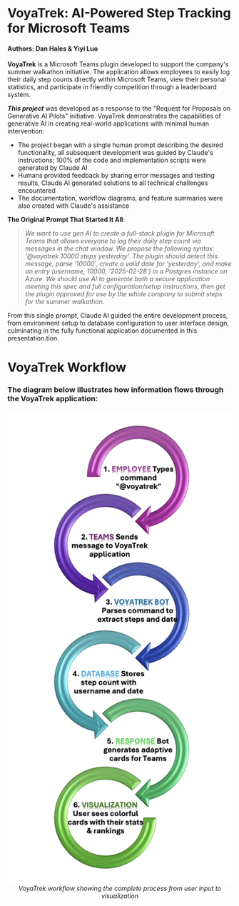 # VoyaTrek: AI-Powered Step Tracking for Microsoft Teams
#### Authors: Dan Hales & Yiyi Luo
**VoyaTrek** is a Microsoft Teams plugin developed to support the company's summer walkathon initiative. The application allows employees to easily log their daily step counts directly within Microsoft Teams, view their personal statistics, and participate in friendly competition through a leaderboard system.

***This project*** was developed as a response to the "Request for Proposals on Generative AI Pilots" initiative. VoyaTrek demonstrates the capabilities of generative AI in creating real-world applications with minimal human intervention:

- The project began with a single human prompt describing the desired functionality, all subsequent development was guided by Claude's instructions; 100% of the code and implementation scripts were generated by Claude AI
- Humans provided feedback by sharing error messages and testing results, Claude AI generated solutions to all technical challenges encountered
- The documentation, workflow diagrams, and feature summaries were also created with Claude's assistance

**The Original Prompt That Started It All**:

> *We want to use gen AI to create a full-stack plugin for Microsoft Teams that allows everyone to log their daily step count via messages in the chat window. We propose the following syntax: '@voyatrek 10000 steps yesterday'. The plugin should detect this message, parse '10000', create a valid date for 'yesterday', and make an entry (username, 10000, '2025-02-28') in a Postgres instance on Azure. We should use AI to generate both a secure application meeting this spec and full configuration/setup instructions, then get the plugin approved for use by the whole company to submit steps for the summer walkathon.*

From this single prompt, Claude AI guided the entire development process, from environment setup to database configuration to user interface design, culminating in the fully functional application documented in this presentation.tion.

# VoyaTrek Workflow

### The diagram below illustrates how information flows through the VoyaTrek application:

<center>
<img src="Voyatrek WF.png" width="550">
<br>
<em>VoyaTrek workflow showing the complete process from user input to visualization</em>
</center>
